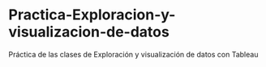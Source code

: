 # Practica-Exploracion-y-visualizacion-de-datos
Práctica de las clases de Exploración y visualización de datos con Tableau
